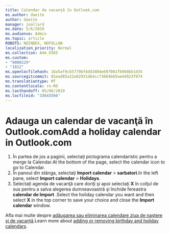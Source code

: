```yaml
---
title: Calendar de vacanţă în Outlook.com
ms.author: daeite
author: daeite
manager: joallard
ms.date: 5/6/2019
ms.audience: Admin
ms.topic: article
ROBOTS: NOINDEX, NOFOLLOW
localization_priority: Normal
ms.collection: Adm_O365
ms.custom:
- "9000229"
- "1812"
ms.openlocfilehash: 16a5af9cb5779bf4dd1084e697001fb968bb1d35
ms.sourcegitcommit: 01ead85a22e62931db4cc73604b65ae4d923f974
ms.translationtype: MT
ms.contentlocale: ro-RO
ms.lasthandoff: 05/06/2019
ms.locfileid: "33643566"
---
```

# <a name="add-a-holiday-calendar-in-outlookcom"></a><span data-ttu-id="232a9-102">Adauga un calendar de vacanţă în Outlook.com</span><span class="sxs-lookup"><span data-stu-id="232a9-102">Add a holiday calendar in Outlook.com</span></span>

1. <span data-ttu-id="232a9-103">În partea de jos a paginii, selectaţi pictograma calendaristic pentru a merge la Calendar.</span><span class="sxs-lookup"><span data-stu-id="232a9-103">At the bottom of the page, select the calendar icon to go to Calendar.</span></span>
1. <span data-ttu-id="232a9-104">În panoul din stânga, selectaţi **Import calendar** > **sarbatori**.</span><span class="sxs-lookup"><span data-stu-id="232a9-104">In the left pane, select **Import calendar** > **Holidays**.</span></span>
1. <span data-ttu-id="232a9-105">Selectați agenda de vacanţă care doriţi şi apoi selectaţi **X** în colţul de sus pentru a salva alegerea dumneavoastră şi închide fereastra **calendar de Import** .</span><span class="sxs-lookup"><span data-stu-id="232a9-105">Select the holiday calendar you want and then select **X** in the top corner to save your choice and close the **Import calendar** window.</span></span>

<span data-ttu-id="232a9-106">Afla mai multe despre [adăugarea sau eliminarea calendare ziua de naştere şi de vacanţă](https://support.office.com/article/b8e636da-fda8-413f-940e-68396efa49a6).</span><span class="sxs-lookup"><span data-stu-id="232a9-106">Learn more about [adding or removing birthday and holiday calendars](https://support.office.com/article/b8e636da-fda8-413f-940e-68396efa49a6).</span></span>